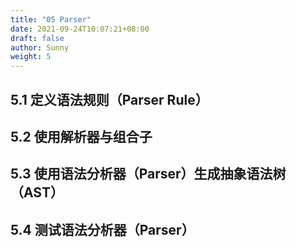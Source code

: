 ```yaml
---
title: "05 Parser"
date: 2021-09-24T10:07:21+08:00
draft: false
author: Sunny
weight: 5
---
```


## 5.1 定义语法规则（Parser Rule）

## 5.2 使用解析器与组合子

## 5.3 使用语法分析器（Parser）生成抽象语法树（AST）

## 5.4 测试语法分析器（Parser）

